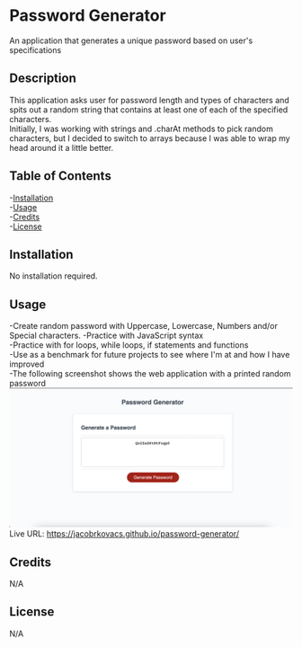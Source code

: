 # Password Generator
An application that generates a unique password based on user's specifications

## Description
This application asks user for password length and types of characters and spits out a random string that contains at least one of each of the specified characters.
<br>
Initially, I was working with strings and .charAt methods to pick random characters, but I decided to switch to arrays because I was able to wrap my head around it a little better.

## Table of Contents
-[Installation](#installation)<br>
-[Usage](#usage)<br>
-[Credits](#credits)<br>
-[License](#license)

## Installation
No installation required.

## Usage
-Create random password with Uppercase, Lowercase, Numbers and/or Special characters.
-Practice with JavaScript syntax<br>
-Practice with for loops, while loops, if statements and functions<Br>
-Use as a benchmark for future projects to see where I'm at and how I have improved<br>
-The following screenshot shows the web application with a printed random password
![alt text](/Assets/Images/Screenshot%202023-07-05%20at%204.20.55%20PM.png)<br>
Live URL: https://jacobrkovacs.github.io/password-generator/


## Credits
N/A

## License
N/A